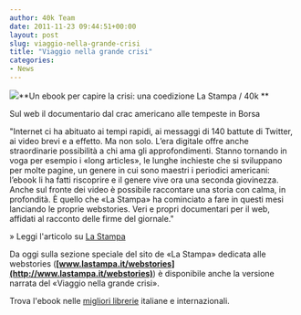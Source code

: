 ```yaml
---
author: 40k Team
date: 2011-11-23 09:44:51+00:00
layout: post
slug: viaggio-nella-grande-crisi
title: "Viaggio nella grande crisi"
categories:
- News
---
```


[![](http://quarantak.wpengine.com/wp-content/uploads/2011/11/97888658608231.jpg)](http://quarantak.wpengine.com/wp-content/uploads/2011/11/97888658608231.jpg)**Un ebook per capire la crisi: una coedizione La Stampa / 40k
**

Sul web il documentario dal crac americano alle tempeste in Borsa

"Internet ci ha abituato ai tempi rapidi, ai messaggi di 140 battute di  Twitter, ai video brevi e a effetto. Ma non solo. L’era digitale offre  anche straordinarie possibilità a chi ama gli approfondimenti. Stanno  tornando in voga per esempio i «long articles», le lunghe inchieste che  si sviluppano per molte pagine, un genere in cui sono maestri i  periodici americani: l’ebook li ha fatti riscoprire e il genere vive ora  una seconda giovinezza. Anche sul fronte dei video è possibile  raccontare una storia con calma, in profondità. È quello che «La Stampa»  ha cominciato a fare in questi mesi lanciando le proprie webstories.  Veri e propri documentari per il web, affidati al racconto delle firme  del giornale."

» Leggi l'articolo su [La Stampa](http://www3.lastampa.it/cronache/sezioni/articolo/lstp/431208/)

Da oggi sulla sezione speciale del sito de «La Stampa» dedicata alle webstories (**[www.lastampa.it/webstories](http://www.lastampa.it/webstories)**) è disponibile anche la versione narrata del «Viaggio nella grande crisi».

Trova l'ebook nelle [migliori librerie](http://40k.it/la-stampa-40k/) italiane e internazionali.
